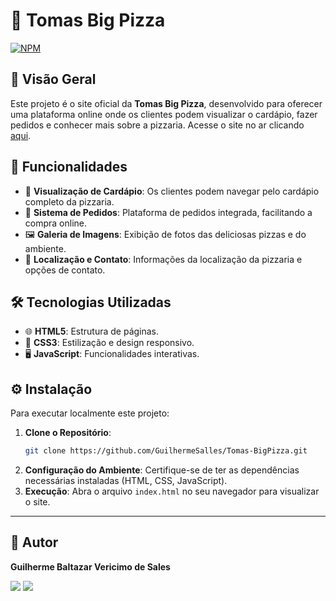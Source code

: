 
# 🍕 Tomas Big Pizza
[![NPM](https://img.shields.io/npm/l/react)](https://github.com/GuilhermeSalles/Tomas-BigPizza/blob/main/LICENSE) 
## 📝 Visão Geral
Este projeto é o site oficial da **Tomas Big Pizza**, desenvolvido para oferecer uma plataforma online onde os clientes podem visualizar o cardápio, fazer pedidos e conhecer mais sobre a pizzaria. Acesse o site no ar clicando [aqui](https://bigpizza.uk/).

## 🚀 Funcionalidades
- 📜 **Visualização de Cardápio**: Os clientes podem navegar pelo cardápio completo da pizzaria.
- 🛒 **Sistema de Pedidos**: Plataforma de pedidos integrada, facilitando a compra online.
- 🖼️ **Galeria de Imagens**: Exibição de fotos das deliciosas pizzas e do ambiente.
- 📍 **Localização e Contato**: Informações da localização da pizzaria e opções de contato.

## 🛠️ Tecnologias Utilizadas
- 🌐 **HTML5**: Estrutura de páginas.
- 🎨 **CSS3**: Estilização e design responsivo.
- 🖥️ **JavaScript**: Funcionalidades interativas.

## ⚙️ Instalação
Para executar localmente este projeto:
1. **Clone o Repositório**:
   ```bash
   git clone https://github.com/GuilhermeSalles/Tomas-BigPizza.git
   ```
2. **Configuração do Ambiente**:
   Certifique-se de ter as dependências necessárias instaladas (HTML, CSS, JavaScript).
3. **Execução**:
   Abra o arquivo `index.html` no seu navegador para visualizar o site.

---

## 👤 Autor
**Guilherme Baltazar Vericimo de Sales**

<a href="https://www.linkedin.com/in/guilherme-baltazar-0028361a1" target="_blank"><img src="https://img.shields.io/badge/-LinkedIn-%230077B5?style=for-the-badge&logo=linkedin&logoColor=white" target="_blank"></a> 
<a href="https://instagram.com/yguilhermeb" target="_blank"><img src="https://img.shields.io/badge/-Instagram-%23E4405F?style=for-the-badge&logo=instagram&logoColor=white" target="_blank"></a>

